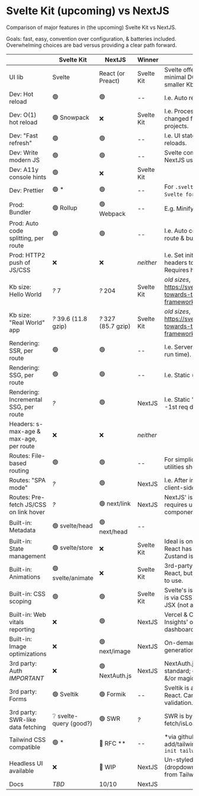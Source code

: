 # Svelte Kit (upcoming) vs NextJS

Comparison of major features in (the upcoming) Svelte Kit vs NextJS.

Goals: fast, easy, convention over configuration, & batteries included.
Overwhelming choices are bad versus providing a clear path forward.

|                                         | Svelte Kit              | NextJS              | Winner     | Notes                                                                             |
| --------------------------------------- | ----------------------- | ------------------- | ---------- | --------------------------------------------------------------------------------- |
| UI lib                                  | Svelte                  | React (or Preact)   | Svelte Kit | Svelte offers faster, more minimal DOM updates & smaller Kb client size.          |
| Dev: Hot reload                         | 🟢                      | 🟢                  | --         | I.e. Auto reload on file save.                                                    |
| Dev: O(1) hot reload                    | 🟢 Snowpack             | ❌                  | Svelte Kit | I.e. Processes only the changed files. Fast even in big projects.                 |
| Dev: "Fast refresh"                     | 🟢                      | 🟢                  | --         | I.e. UI state preserved across reloads.                                           |
| Dev: Write modern JS                    | 🟢                      | 🟢                  | --         | Svelte compiler processes it. NextJS uses Babel for this.                         |
| Dev: A11y console hints                 | 🟢                      | ❌                  | Svelte Kit |                                                                                   |
| Dev: Prettier                           | 🟢 \*                   | 🟢                  | --         | For `.svelte` or `.jsx` files. \*via `Svelte for VSCode` extension.               |
| Prod: Bundler                           | 🟢 Rollup               | 🟢 Webpack          | --         | E.g. Minify assets, etc.                                                          |
| Prod: Auto code splitting, per route    | 🟢                      | 🟢                  | --         | I.e. Auto code splits JS per route & bundles appropriately.                       |
| Prod: HTTP2 push of JS/CSS              | ❌                      | ❌                  | _neither_  | I.e. Set initial page's HTML headers to push JS & CSS. Requires host support.     |
| Kb size: Hello World                    | _?_ 7                   | _?_ 204             | Svelte Kit | _old sizes_, <https://svelte.dev/blog/sapper-towards-the-ideal-web-app-framework> |
| Kb size: "Real World" app               | _?_ 39.6 (11.8 gzip)    | _?_ 327 (85.7 gzip) | Svelte Kit | _old sizes_, <https://svelte.dev/blog/sapper-towards-the-ideal-web-app-framework> |
| Rendering: SSR, per route               | 🟢                      | 🟢                  | --         | I.e. Server-side rendered (at run time).                                          |
| Rendering: SSG, per route               | 🟢                      | 🟢                  | --         | I.e. Static (at build time).                                                      |
| Rendering: Incremental SSG, per route   | _?_                     | 🟢                  | NextJS     | I.e. Static 'on demand' in prod--1st req dynamic then cached.                     |
| Headers: s-max-age & max-age, per route | ❌                      | ❌                  | _neither_  |                                                                                   |
| Routes: File-based routing              | 🟢                      | 🟢                  | --         | For simplicity. Other routing utilities should be included.                       |
| Routes: "SPA mode"                      | _?_                     | 🟢                  | NextJS     | I.e. After initial page load, client-side routing is used.                        |
| Routes: Pre-fetch JS/CSS on link hover  | _?_                     | 🟢 next/link        | NextJS     | NextJS' is sophisticated but requires using their link component; see docs.       |
| Built-in: Metadata                      | 🟢 svelte/head          | 🟢 next/head        | --         |                                                                                   |
| Built-in: State management              | 🟢 svelte/store         | ❌                  | Svelte Kit | Ideal is one, easy, built-in way. React has many choices--Zustand is reasonable.  |
| Built-in: Animations                    | 🟢 svelte/animate       | ❌                  | Svelte Kit | 3rd-party options exist for React, but they're not as easy to use.                |
| Built-in: CSS scoping                   | 🟢                      | 🟢                  | Svelte Kit | Svelte's is automatic. NextJS' is via CSS modules or CSS in JSX (not as clean).   |
| Built-in: Web vitals reporting          | ❌                      | 🟢                  | NextJS     | Vercel & Cloudflare 'Browser Insights' offer free analytics dashboards.           |
| Built-in: Image optimizations           | ❌                      | 🟢 next/image       | NextJS     | On-demand optimized image generation with caching.                                |
| 3rd party: Auth _IMPORTANT_             | ❌                      | 🟢 NextAuth.js      | NextJS     | NextAuth.js is defacto standard; easy; email, social, &/or magic link.     |
| 3rd party: Forms                        | 🟢 Sveltik              | 🟢 Formik           | --         | Sveltik is a port of Formik for React. Can use Yup for validation.                |
| 3rd party: SWR-like data fetching       | ❔ svelte-query (good?) | 🟢 SWR              | _?_        | SWR is by Vercel. Easy fetch/isLoading/errors/caching.                            |
| Tailwind CSS compatible                 | 🟢 \*                   | 🚧 RFC \*\*         | --         | \*via github.com/svelte-add/tailwindcss \*\*RFC for `npx init tailwind`           |
| Headless UI available                   | ❌                      | 🚧 WIP              | NextJS     | Un-styled UI components (dropdown, slider, toggle, etc) from Tailwind creators.   |
| Docs                                    | _TBD_                   | 10/10               | NextJS     |                                                                                   |
